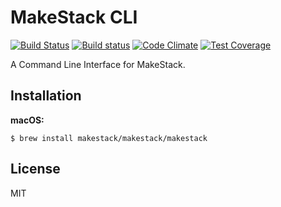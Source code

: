 MakeStack CLI
=============
[![Build Status](https://travis-ci.org/makestack/cli.svg?branch=master)](https://travis-ci.org/makestack/cli)
[![Build status](https://ci.appveyor.com/api/projects/status/pc7ujrenc7akwikl?svg=true)](https://ci.appveyor.com/project/seiyanuta/cli)
[![Code Climate](https://codeclimate.com/github/makestack/cli/badges/gpa.svg)](https://codeclimate.com/github/makestack/cli)
[![Test Coverage](https://codeclimate.com/github/makestack/cli/badges/coverage.svg)](https://codeclimate.com/github/makestack/cli/coverage)


A Command Line Interface for MakeStack.

Installation
------------

**macOS:**
```
$ brew install makestack/makestack/makestack
```

License
-------

MIT
